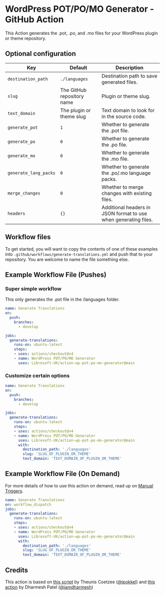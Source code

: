 # WordPress POT/PO/MO Generator - GitHub Action

This Action generates the .pot, .po, and .mo files for your WordPress plugin or theme repository.

## Optional configuration

| Key | Default | Description |
| --- | ------- | ----------- |
| `destination_path` | `./languages` | Destination path to save generated files. |
| `slug` | The GitHub repository name | Plugin or theme slug. |
| `text_domain` | The plugin or theme slug | Text domain to look for in the source code. |
| `generate_pot` | `1` | Whether to generate the .pot file. |
| `generate_po` | `0` | Whether to generate the .po file. |
| `generate_mo` | `0` | Whether to generate the .mo file. |
| `generate_lang_packs` | `0` | Whether to generate the .po/.mo language packs. |
| `merge_changes` | `0` | Whether to merge changes with existing files. |
| `headers` | `{}` | Additional headers in JSON format to use when generating files. |

## Workflow files

To get started, you will want to copy the contents of one of these examples into `.github/workflows/generate-translations.yml` and push that to your repository. You are welcome to name the file something else.

## Example Workflow File (Pushes)

### Super simple workflow

This only generates the .pot file in the /languages folder.

```yml
name: Generate Translations
on:
  push:
    branches:
      - develop

jobs:
  generate-translations:
    runs-on: ubuntu-latest
    steps:
    - uses: actions/checkout@v4
    - name: WordPress POT/PO/MO Generator
      uses: Libresoft-UK/action-wp-pot-po-mo-generator@main
```

### Customize certain options

```yml
name: Generate Translations
on:
  push:
    branches:
      - develop

jobs:
  generate-translations:
    runs-on: ubuntu-latest
    steps:
    - uses: actions/checkout@v4
    - name: WordPress POT/PO/MO Generator
      uses: Libresoft-UK/action-wp-pot-po-mo-generator@main
      with:
        destination_path: './languages'
        slug: 'SLUG_OF_PLUGIN_OR_THEME'
        text_domain: 'TEXT_DOMAIN_OF_PLUGIN_OR_THEME'
```

## Example Workflow File (On Demand)

For more details of how to use this action on demand, read up on [Manual Triggers](https://github.blog/changelog/2020-07-06-github-actions-manual-triggers-with-workflow_dispatch/).

```yml
name: Generate Translations
on: workflow_dispatch
jobs:
  generate-translations:
    runs-on: ubuntu-latest
    steps:
    - uses: actions/checkout@v4
    - name: WordPress POT/PO/MO Generator
      uses: Libresoft-UK/action-wp-pot-po-mo-generator@main
      with:
        destination_path: './languages'
        slug: 'SLUG_OF_PLUGIN_OR_THEME'
        text_domain: 'TEXT_DOMAIN_OF_PLUGIN_OR_THEME'
```

## Credits

This action is based on [this script](https://gist.github.com/ipokkel/e67c4e6133d58ab39048fbed6e47f8bc) by Theunis Coetzee ([@ipokkel](https://github.com/ipokkel)) and [this action](https://github.com/iamdharmesh/action-wordpress-pot-generator) by Dharmesh Patel ([@iamdharmesh](https://github.com/iamdharmesh))
